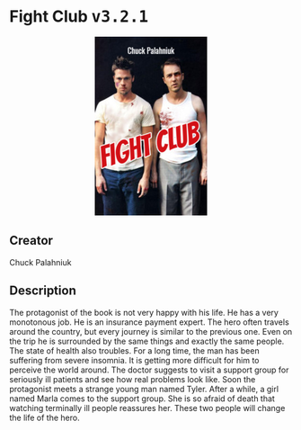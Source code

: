 
# Fight Club <kbd>v3.2.1</kbd>

<center>
  <img src="./cover-1024.jpg"/>
</center>

## Creator
Chuck Palahniuk

## Description
The protagonist of the book is not very happy with his life. He has a very monotonous job. He is an insurance payment expert. The hero often travels around the country, but every journey is similar to the previous one. Even on the trip he is surrounded by the same things and exactly the same people. The state of health also troubles. For a long time, the man has been suffering from severe insomnia. It is getting more difficult for him to perceive the world around. The doctor suggests to visit a support group for seriously ill patients and see how real problems look like. Soon the protagonist meets a strange young man named Tyler. After a while, a girl named Marla comes to the support group. She is so afraid of death that watching terminally ill people reassures her. These two people will change the life of the hero.
